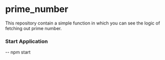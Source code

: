 # prime_number

This repository contain a simple function in which you can see the logic of fetching out prime number.

### Start Application
-- npm start
